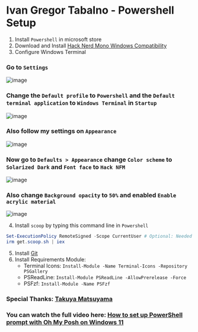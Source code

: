 # Ivan Gregor Tabalno - Powershell Setup

1. Install `Powershell` in microsoft store
2. Download and Install [Hack Nerd Mono Windows Compatibility](https://github.com/ryanoasis/nerd-fonts/releases/download/v2.2.2/Hack.zip)
3. Configure Windows Terminal

### Go to `Settings`
![image](https://user-images.githubusercontent.com/117252369/201173909-9c88ed02-980d-4868-a5ee-836adf0c345b.png)

### Change the `Default profile` to `Powershell` and the `Default terminal application` to `Windows Terminal` in `Startup`
![image](https://user-images.githubusercontent.com/117252369/201173995-0b2c136b-5124-451d-9965-d79966b5dd98.png)

### Also follow my settings on `Appearance`
![image](https://user-images.githubusercontent.com/117252369/201175304-556cc0fe-7402-4b26-9747-625ac8e5c4fa.png)

### Now go to `Defaults > Appearance` change `Color scheme` to `Solarized Dark` and `Font face` to `Hack NFM`
![image](https://user-images.githubusercontent.com/117252369/201176301-911a3ae4-3875-4e4a-8ecf-f0d533469e30.png)

### Also change `Background opacity` to `50%` and enabled `Enable acrylic material`
![image](https://user-images.githubusercontent.com/117252369/201176409-bb6d5599-7599-41e8-a113-dd4b72c28464.png)

4. Install `scoop` by typing this command line in `Powershell`

```powershell
Set-ExecutionPolicy RemoteSigned -Scope CurrentUser # Optional: Needed to run a remote script the first time
irm get.scoop.sh | iex
```

5. Install [Git](https://git-scm.com/downloads)
6. Install Requirements Module:
   - Terminal Icons: `Install-Module -Name Terminal-Icons -Repository PSGallery`
   - PSReadLine: `Install-Module PSReadLine -AllowPrerelease -Force`
   - PSFzf: `Install-Module -Name PSFzf`


### Special Thanks: [Takuya Matsuyama](https://www.youtube.com/c/devaslife)

### You can watch the full video here: [How to set up PowerShell prompt with Oh My Posh on Windows 11](https://www.youtube.com/watch?v=5-aK2_WwrmM&list=PLmMocGWXmbd_MTRMJTTK8lCxmBcjYZvF_&index=5&t=987s)
